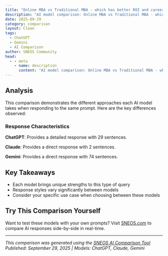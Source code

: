 ```yaml
---
title: "Online MBA vs Traditional MBA - which has better ROI and career outcomes?"
description: "AI model comparison: Online MBA vs Traditional MBA - which has better ROI and career outcomes?..."
date: 2025-09-29
category: comparison
layout: Clean
tags:
  - ChatGPT
  - Gemini
  - AI Comparison
author: SNEOS Community
head:
  - - meta
    - name: description
      content: "AI model comparison: Online MBA vs Traditional MBA - which has better ROI and career outcomes?..."
---
```


<ChatComparison
  title="Online MBA vs Traditional MBA - which has better ROI and career outcomes?"
  prompt="Online MBA vs Traditional MBA - which has better ROI and career outcomes?"
  :responses='{
    "ChatGPT": "When comparing Online MBA programs to Traditional (on-campus) MBA programs in terms of ROI (Return on Investment) and career outcomes, several factors come into play. Here\u0027s a detailed overview to help you understand the differences and make an informed decision:\n\n### 1. **Cost and Financial Investment**\n- **Online MBA:**  \n  Typically, online programs cost less than traditional programs. They save expenses related to relocation, commuting, and often allow students to continue working while studying, maintaining their income stream.\n- **Traditional MBA:**  \n  Usually more expensive due to campus facilities, in-person resources, and sometimes higher tuition fees. Additional costs include housing, travel, and opportunity cost if you study full-time without working.\n\n### 2. **ROI (Return on Investment)**\n- **Online MBA:**  \n  Lower upfront costs and ability to work concurrently improve ROI in the short term. However, ROI heavily depends on the program\u2019s reputation and the career services offered.\n- **Traditional MBA:**  \n  May offer higher potential ROI in the long run, especially if obtained from a top-tier business school with strong brand recognition, networking, and placement opportunities.\n\n### 3. **Career Outcomes and Opportunities**\n- **Online MBA:**  \n  Increasingly accepted by employers, especially from well-known, accredited schools. Ideal for professionals looking to advance in their current companies or industries. May have fewer opportunities in highly competitive roles that heavily rely on alumni networks.\n- **Traditional MBA:**  \n  Generally offers stronger networking opportunities, career fairs, internships, and recruiting events. Graduates often have better access to high-profile job placements, leadership roles, and career switching.\n\n### 4. **Networking**\n- **Online MBA:**  \n  Virtual networking can be effective, but it often lacks the depth and spontaneity of in-person interactions. Some top programs have started to incorporate residencies and live sessions to enhance networking.\n- **Traditional MBA:**  \n  Strong face-to-face networking opportunities, including clubs, events, and alumni networks, which can be crucial for career advancement.\n\n### 5. **Flexibility**\n- **Online MBA:**  \n  Offers greater flexibility, allowing students to balance studies with work and personal commitments.\n- **Traditional MBA:**  \n  Usually requires full-time commitment, potentially requiring a break from employment.\n\n### 6. **Perception by Employers**\n- In the past, traditional MBAs were generally preferred. However, reputable online MBAs from accredited institutions are now widely accepted, especially after the COVID-19 pandemic normalized remote learning.\n\n---\n\n### Summary Table\n\n| Factor               | Online MBA                          | Traditional MBA                      |\n|----------------------|-----------------------------------|------------------------------------|\n| Cost                 | Generally lower                   | Higher                             |\n| ROI                  | Good, especially short-term       | Potentially higher long-term        |\n| Networking           | More limited                      | Stronger and more impactful         |\n| Career Opportunities | Good, varies by school            | Usually broader and higher-level    |\n| Flexibility          | High                             | Low (full-time)                    |\n| Employer Perception  | Improving, depends on school      | Well-established and widely regarded|\n\n---\n\n### Conclusion\n\n- **Choose Online MBA if:** You want a cost-effective, flexible program that allows you to keep working, especially if you are targeting career growth within your current field or company.\n- **Choose Traditional MBA if:** You seek a transformative experience, strong networking, and want to maximize your career switch or leap to higher leadership roles in competitive industries.\n\nUltimately, the **quality and reputation of the program**, your career goals, and how you leverage the MBA experience will have the greatest impact on ROI and career outcomes, regardless of the format.",
    "Gemini": "It\u0027s tough to give a definitive \u0022better\u0022 answer as the ROI and career outcomes of an online MBA vs. a traditional MBA depend heavily on individual circumstances, goals, and the specific programs being considered.  However, we can break down the key factors influencing this decision:\n\n**Factors Influencing ROI and Career Outcomes:**\n\n*   **Program Reputation \u0026 Ranking:**\n    *   **Traditional MBA:** Generally, top-ranked full-time MBA programs have a stronger reputation and brand recognition, leading to better career outcomes, especially in industries like investment banking, consulting, and private equity.\n    *   **Online MBA:** Reputation is still important. Well-ranked online MBA programs from reputable schools can carry significant weight. However, some employers may still perceive them differently from a full-time MBA, even if that perception is changing.\n\n*   **Career Goals:**\n    *   **Traditional MBA:**  Better for significant career pivots (e.g., switching industries or functions).  Provides more networking opportunities and on-campus recruiting, which is crucial for those big changes.\n    *   **Online MBA:** Ideal for career advancement within your current industry or company. Often chosen by individuals who don\u0027t want to interrupt their career trajectory or relocate.\n\n*   **Networking Opportunities:**\n    *   **Traditional MBA:** Offers unparalleled in-person networking with classmates, faculty, alumni, and recruiters. This is a major advantage for career development and building lifelong connections.\n    *   **Online MBA:** Networking is still possible, but it requires more deliberate effort. Programs often offer online forums, virtual events, and occasional in-person residencies.  The quality and extent of networking vary greatly by program.\n\n*   **Cost:**\n    *   **Traditional MBA:** Generally more expensive due to higher tuition, living expenses, and the opportunity cost of taking time off from work.\n    *   **Online MBA:** Usually more affordable.  Tuition might be lower, and you can continue working while studying, avoiding lost income.\n\n*   **Flexibility:**\n    *   **Traditional MBA:** Less flexible. Requires full-time commitment and relocation (for most programs).\n    *   **Online MBA:** Highly flexible. Allows you to study at your own pace and from anywhere in the world, making it suitable for working professionals and those with family responsibilities.\n\n*   **Learning Experience:**\n    *   **Traditional MBA:** Immersive, collaborative learning environment with face-to-face interaction. Case studies, group projects, and simulations are common.\n    *   **Online MBA:** Can offer interactive elements, but may lack the spontaneity and depth of in-person discussions. Technology and program design are crucial for creating an engaging online learning experience.\n\n*   **Geographic Location:**\n    *   **Traditional MBA:** Provides access to the job market in the school\u0027s location.  Important if you want to work in that specific region.\n    *   **Online MBA:** Location-independent.  Allows you to remain in your current location and pursue opportunities there.\n\n**Here\u0027s a general breakdown of potential outcomes:**\n\n| Feature           | Traditional MBA                               | Online MBA                                                                                                                                                                 |\n| ----------------- | --------------------------------------------- | ------------------------------------------------------------------------------------------------------------------------------------------------------------------------- |\n| **ROI Potential**  | High, especially from top-tier programs      | Can be high, *especially* if your company sponsors or reimburses a portion. ROI comes from salary increases in your current role or a promotion.                         |\n| **Salary Increase** | Significant, potentially higher in the long run | Good, but may be more incremental and less dramatic initially. Depends on your negotiation skills and how you leverage your new skills/credentials within your company. |\n| **Career Change**   | Excellent, lots of resources                | Possible, but harder. Requires significant self-direction and networking.                                                                                               |\n| **Networking**      | Unparalleled in-person connections           | Varies GREATLY by program. Look for programs with strong online platforms, in-person residencies, and active alumni networks.                                                |\n| **Job Placement**   | Strong, especially from top schools            | Relies more on your existing network and initiative.  School career services are often geared toward career advancement in your current industry.                           |\n\n**When a Traditional MBA Might Be Better:**\n\n*   You want to make a significant career change (industry, function, or both).\n*   You want to work in a specific geographic location.\n*   You want to attend a top-ranked, prestigious MBA program.\n*   You are comfortable with the opportunity cost of taking time off work.\n*   You thrive in an immersive, in-person learning environment.\n*   You need extensive on-campus recruiting support.\n\n**When an Online MBA Might Be Better:**\n\n*   You want to advance in your current career path or company.\n*   You need a flexible program that fits your work and personal life.\n*   You want to minimize costs and avoid interrupting your income stream.\n*   You are self-motivated and comfortable with online learning.\n*   You don\u0027t need extensive on-campus recruiting support.\n*   You already have a strong professional network.\n*   Your employer offers tuition reimbursement or sponsorship.\n\n**To determine the *best* choice for you, consider these steps:**\n\n1.  **Define Your Career Goals:**  What do you want to achieve with an MBA?  Be specific.\n2.  **Research Programs:**  Thoroughly research both online and traditional MBA programs that align with your goals.  Pay attention to rankings, curriculum, faculty, career services, networking opportunities, and cost.\n3.  **Network:**  Talk to alumni of both online and traditional MBA programs.  Ask about their experiences, career outcomes, and ROI.\n4.  **Assess Your Financial Situation:**  Consider the cost of tuition, living expenses (for traditional programs), and lost income (for traditional programs). Explore financing options.\n5.  **Evaluate Your Learning Style:**  Do you learn best in a classroom setting, or are you comfortable with online learning?\n6.  **Consider Your Time Commitment:**  Can you commit to a full-time traditional MBA program, or do you need the flexibility of an online program?\n\n**In conclusion:** There\u0027s no universal \u0022better\u0022 choice. The \u0022best\u0022 option depends entirely on your individual circumstances, career goals, learning style, financial situation, and desired level of flexibility. Carefully weigh the pros and cons of each format and choose the program that is the best fit for you.\n"
  }'
  published-date="16:28"
/>

## Analysis

This comparison demonstrates the different approaches each AI model takes when responding to the same prompt. Here are the key differences observed:

### Response Characteristics

**ChatGPT**: Provides a detailed response with 29 sentences. 

**Claude**: Provides a direct response with 2 sentences. 

**Gemini**: Provides a direct response with 74 sentences. 

## Key Takeaways

- Each model brings unique strengths to this type of query
- Response styles vary significantly between models
- Consider your specific use case when choosing between these models

## Try This Comparison Yourself

Want to test these models with your own prompts? Visit [SNEOS.com](https://sneos.com) to compare AI responses side-by-side in real-time.

---

*This comparison was generated using the [SNEOS AI Comparison Tool](https://sneos.com)*
*Published: September 29, 2025 | Models: ChatGPT, Claude, Gemini*
